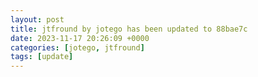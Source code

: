 ```yaml
---
layout: post
title: jtfround by jotego has been updated to 88bae7c
date: 2023-11-17 20:26:09 +0000
categories: [jotego, jtfround]
tags: [update]
---
```


